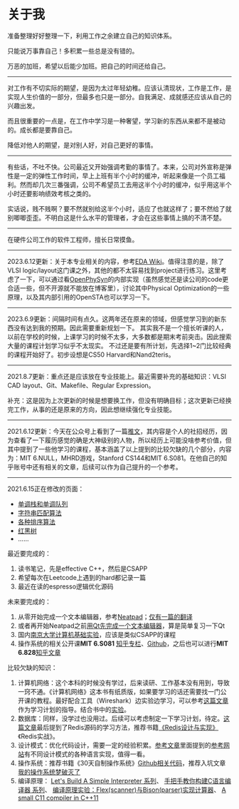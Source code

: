 # 关于我
准备整理好好整理一下，利用工作之余建立自己的知识体系。

只能说万事靠自己！多积累一些总是没有错的。

万恶的加班，希望以后能少加班。把自己的时间还给自己。

---

对工作有不切实际的期望，是因为太过年轻幼稚。应该认清现状，工作是工作，是实现人生价值的一部分，但最多也只是一部分。自我满足、成就感还应该从自己的兴趣出发。

而且很重要的一点是，在工作中学习是一种奢望，学习新的东西从来都不是被动的。成长都是要靠自己。

降低对他人的期望，是对别人好，对自己更好的事情。

---

有些话，不吐不快。公司最近又开始强调考勤的事情了。本来，公司对外宣称是弹性是一定的弹性工作时间，早上上班有半个小时的缓冲，听起来像是一个员工福利。然而却几次三番强调，公司不希望员工去用这半个小时的缓冲，似乎用这半个小时还要影响绩效考核之类的。

实话说，贱不贱啊？要不然就别给这半个小时，适应了也就这样了；要不然给了就别唧唧歪歪。不明白这是什么水平的管理者，才会在这些事情上搞的不清不楚。

---

在硬件公司工作的软件工程师，擅长日常摸鱼。

---

2023.6.12更新：关于本专业相关的内容，参考[EDA Wiki](https://openbelt.org.cn/wiki/intro/course/)。值得注意的是，除了VLSI logic/layout这门课之外，其他的都不太容易找到project进行练习。这里考虑了一下，可以通过看[OpenPhySyn](https://github.com/scale-lab/OpenPhySyn)的内部实现（虽然感觉还是读公司的code更合适一些，但不开源就不能放在博客里），讨论其中Physical Optimization的一些原理，以及其内部引用的OpenSTA也可以学习一下。

---

2023.6.9更新：间隔时间有点久。这两年还在原来的领域，但感觉学习到的新东西没有达到我的预期。因此需要重新规划一下。
其实我不是一个擅长听课的人，以前在学校的时候，上课学习的时候不太多，大多数都是期末考前突击。因此搜索大量的课程计划学习似乎不太现实。
不过还是要有所计划，先选择1~2门比较经典的课程开始好了。初步设想是CS50 Harvard和Nand2teris。

---

2021.8.7更新：重点还是应该放在专业技能上。最近需要补充的基础知识：VLSI CAD layout、Git、Makefile、Regular Expression。

补充：这是因为上次更新的时候是想要换工作，但没有明确目标；这次更新已经换完工作，从事的还是原来的方向，因此想继续强化专业技能。

---

2021.6.12更新：今天在公众号上看到了一篇[推文](https://zhuanlan.zhihu.com/p/377154343)，其内容是个人的社招经历，因为查看了一下履历感觉的确是大神级别的人物，所以经历上可能没啥参考价值，但其中提到了一些他学习的课程，基本涵盖了以上提到的比较欠缺的几个部分，内容为：MIT 6.NULL，MHRD游戏，Stanford CS144和MIT 6.S081。在他自己的知乎账号中还有相关的文章，后续可以作为自己提升的一个参考。

---

2021.6.15正在修改的页面：
- [单调栈和单调队列](src/al/00.md)
- [字符串匹配算法](src/al/01.md)
- [各种排序算法](src/al/03.md)
- [红黑树](src/al/04.md)
- ......

最近要完成的：
1. 读书笔记，先是effective C++，然后是CSAPP
2. 希望每次在Leetcode上遇到的hard都记录一篇
3. 最近在读的espresso逻辑优化源码

未来要完成的：
1. 从零开始完成一个文本编辑器，参考[Neatpad](http://www.catch22.net/tuts/neatpad/neatpad-overview#)；[仅有一篇的翻译](https://blog.csdn.net/keminlau/article/details/4101971)
2. 或者再开始Neatpad之前[用Qt先完成一个文本编辑器](https://blog.51cto.com/1691647/1710939)，算是简单复习一下Qt
3. 国内[南京大学计算机基础实验](https://nju-projectn.github.io/ics-pa-gitbook/ics2019/)，应该是类似CSAPP的课程
3. 操作系统的相关公开课**MIT 6.S081** [知乎专栏](https://www.zhihu.com/column/c_1294282919087964160)、[Github](https://github.com/huihongxiao/MIT6.S081/tree/master/lec01-introduction-and-examples)，之后也可以进行**MIT 6.828**[知乎文章](https://zhuanlan.zhihu.com/p/74028717)

比较欠缺的知识：
1. 计算机网络：这个本科的时候没有学过，后来读研、工作基本没有用到，导致一窍不通。《计算机网络》这本书有纸质版，如果要学习的话还需要找一门公开课的教程。最好配合工具（Wireshark）边实验边学习，可以参考[这篇文章](https://mp.weixin.qq.com/s/WDW1lceGhFBhY6bfAmZfoQ)作为学习计划的指导。结合书中的[实验](https://blog.csdn.net/Beeeeeea/article/details/83786715)。
2. 数据库：同样，没学过也没用过。后续可以考虑制定一下学习计划，待定。[这篇文章](https://mp.weixin.qq.com/s/6qhK1oHXP_VzfgR9BjYVJg)最后提到了Redis源码的学习方法，推荐书籍[《Redis设计与实现》](https://book.douban.com/subject/25900156/)《Redis实战》。
3. 设计模式：优化代码设计，需要一定的经验积累。[参考文章](https://mp.weixin.qq.com/s/DgnYYWSKMItSbe_e34ukQQ)里面提到的[参考网站](https://refactoring.guru/)有不同设计模式的各种语言实现，值得一看。
4. 操作系统：推荐书籍《30天自制操作系统》[Github相关代码](https://github.com/yourtion/30dayMakeOS)，推荐入坑文章[我的操作系统梦破灭了](https://mp.weixin.qq.com/s/KT6ADNGRLrDA8yQ-pvNBVg)
5. 编译原理：
[Let's Build A Simple Interpreter 系列](https://ruslanspivak.com/lsbasi-part1/#)、
[手把手教你构建C语言编译器 系列](https://lotabout.me/2015/write-a-C-interpreter-0/)、
[编译原理实验：Flex(scanner)与Bison(parser)实现计算器](https://my.oschina.net/liuyuanyuangogo/blog/3090065)、
[A small C11 compiler in C++11](https://hub.fastgit.org/wgtdkp/wgtcc)
